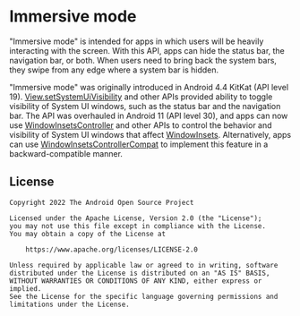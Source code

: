 # Immersive mode

"Immersive mode" is intended for apps in which users will be heavily interacting with the screen.
With this API, apps can hide the status bar, the navigation bar, or both. When users need to bring
back the system bars, they swipe from any edge where a system bar is hidden.

"Immersive mode" was originally introduced in Android 4.4 KitKat (API level 19).
[View.setSystemUiVisibility][1] and other APIs provided ability to toggle visibility of System UI
windows, such as the status bar and the navigation bar. The API was overhauled in Android 11 (API
level 30), and apps can now use [WindowInsetsController][2] and other APIs to control the behavior
and visibility of System UI windows that affect [WindowInsets][3]. Alternatively, apps can use
[WindowInsetsControllerCompat][4] to implement this feature in a backward-compatible manner.

[1]: https://developer.android.com/reference/android/view/View#setSystemUiVisibility(int)
[2]: https://developer.android.com/reference/android/view/WindowInsetsController
[3]: https://developer.android.com/reference/android/view/WindowInsets
[4]: https://developer.android.com/reference/androidx/core/view/WindowInsetsControllerCompat

## License

```
Copyright 2022 The Android Open Source Project
 
Licensed under the Apache License, Version 2.0 (the "License");
you may not use this file except in compliance with the License.
You may obtain a copy of the License at

    https://www.apache.org/licenses/LICENSE-2.0

Unless required by applicable law or agreed to in writing, software
distributed under the License is distributed on an "AS IS" BASIS,
WITHOUT WARRANTIES OR CONDITIONS OF ANY KIND, either express or implied.
See the License for the specific language governing permissions and
limitations under the License.
```

